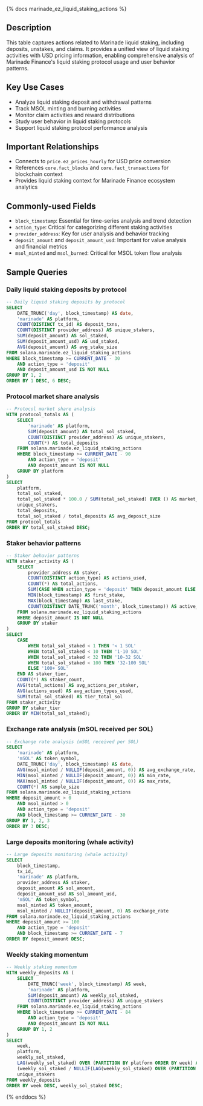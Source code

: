 {% docs marinade_ez_liquid_staking_actions %}

## Description
This table captures actions related to Marinade liquid staking, including deposits, unstakes, and claims. It provides a unified view of liquid staking activities with USD pricing information, enabling comprehensive analysis of Marinade Finance's liquid staking protocol usage and user behavior patterns.

## Key Use Cases
- Analyze liquid staking deposit and withdrawal patterns
- Track MSOL minting and burning activities
- Monitor claim activities and reward distributions
- Study user behavior in liquid staking protocols
- Support liquid staking protocol performance analysis

## Important Relationships
- Connects to `price.ez_prices_hourly` for USD price conversion
- References `core.fact_blocks` and `core.fact_transactions` for blockchain context
- Provides liquid staking context for Marinade Finance ecosystem analytics

## Commonly-used Fields
- `block_timestamp`: Essential for time-series analysis and trend detection
- `action_type`: Critical for categorizing different staking activities
- `provider_address`: Key for user analysis and behavior tracking
- `deposit_amount` and `deposit_amount_usd`: Important for value analysis and financial metrics
- `msol_minted` and `msol_burned`: Critical for MSOL token flow analysis

## Sample Queries

### Daily liquid staking deposits by protocol
```sql
-- Daily liquid staking deposits by protocol
SELECT 
    DATE_TRUNC('day', block_timestamp) AS date,
    'marinade' AS platform,
    COUNT(DISTINCT tx_id) AS deposit_txns,
    COUNT(DISTINCT provider_address) AS unique_stakers,
    SUM(deposit_amount) AS sol_staked,
    SUM(deposit_amount_usd) AS usd_staked,
    AVG(deposit_amount) AS avg_stake_size
FROM solana.marinade.ez_liquid_staking_actions
WHERE block_timestamp >= CURRENT_DATE - 30
    AND action_type = 'deposit'
    AND deposit_amount_usd IS NOT NULL
GROUP BY 1, 2
ORDER BY 1 DESC, 6 DESC;
```

### Protocol market share analysis
```sql
-- Protocol market share analysis
WITH protocol_totals AS (
    SELECT 
        'marinade' AS platform,
        SUM(deposit_amount) AS total_sol_staked,
        COUNT(DISTINCT provider_address) AS unique_stakers,
        COUNT(*) AS total_deposits
    FROM solana.marinade.ez_liquid_staking_actions
    WHERE block_timestamp >= CURRENT_DATE - 90
        AND action_type = 'deposit'
        AND deposit_amount IS NOT NULL
    GROUP BY platform
)
SELECT 
    platform,
    total_sol_staked,
    total_sol_staked * 100.0 / SUM(total_sol_staked) OVER () AS market_share_pct,
    unique_stakers,
    total_deposits,
    total_sol_staked / total_deposits AS avg_deposit_size
FROM protocol_totals
ORDER BY total_sol_staked DESC;
```

### Staker behavior patterns
```sql
-- Staker behavior patterns
WITH staker_activity AS (
    SELECT 
        provider_address AS staker,
        COUNT(DISTINCT action_type) AS actions_used,
        COUNT(*) AS total_actions,
        SUM(CASE WHEN action_type = 'deposit' THEN deposit_amount ELSE 0 END) AS total_sol_staked,
        MIN(block_timestamp) AS first_stake,
        MAX(block_timestamp) AS last_stake,
        COUNT(DISTINCT DATE_TRUNC('month', block_timestamp)) AS active_months
    FROM solana.marinade.ez_liquid_staking_actions
    WHERE deposit_amount IS NOT NULL
    GROUP BY staker
)
SELECT 
    CASE 
        WHEN total_sol_staked < 1 THEN '< 1 SOL'
        WHEN total_sol_staked < 10 THEN '1-10 SOL'
        WHEN total_sol_staked < 32 THEN '10-32 SOL'
        WHEN total_sol_staked < 100 THEN '32-100 SOL'
        ELSE '100+ SOL'
    END AS staker_tier,
    COUNT(*) AS staker_count,
    AVG(total_actions) AS avg_actions_per_staker,
    AVG(actions_used) AS avg_action_types_used,
    SUM(total_sol_staked) AS tier_total_sol
FROM staker_activity
GROUP BY staker_tier
ORDER BY MIN(total_sol_staked);
```

### Exchange rate analysis (mSOL received per SOL)
```sql
-- Exchange rate analysis (mSOL received per SOL)
SELECT 
    'marinade' AS platform,
    'mSOL' AS token_symbol,
    DATE_TRUNC('day', block_timestamp) AS date,
    AVG(msol_minted / NULLIF(deposit_amount, 0)) AS avg_exchange_rate,
    MIN(msol_minted / NULLIF(deposit_amount, 0)) AS min_rate,
    MAX(msol_minted / NULLIF(deposit_amount, 0)) AS max_rate,
    COUNT(*) AS sample_size
FROM solana.marinade.ez_liquid_staking_actions
WHERE deposit_amount > 0 
    AND msol_minted > 0
    AND action_type = 'deposit'
    AND block_timestamp >= CURRENT_DATE - 30
GROUP BY 1, 2, 3
ORDER BY 3 DESC;
```

### Large deposits monitoring (whale activity)
```sql
-- Large deposits monitoring (whale activity)
SELECT 
    block_timestamp,
    tx_id,
    'marinade' AS platform,
    provider_address AS staker,
    deposit_amount AS sol_amount,
    deposit_amount_usd AS sol_amount_usd,
    'mSOL' AS token_symbol,
    msol_minted AS token_amount,
    msol_minted / NULLIF(deposit_amount, 0) AS exchange_rate
FROM solana.marinade.ez_liquid_staking_actions
WHERE deposit_amount >= 100
    AND action_type = 'deposit'
    AND block_timestamp >= CURRENT_DATE - 7
ORDER BY deposit_amount DESC;
```

### Weekly staking momentum
```sql
-- Weekly staking momentum
WITH weekly_deposits AS (
    SELECT 
        DATE_TRUNC('week', block_timestamp) AS week,
        'marinade' AS platform,
        SUM(deposit_amount) AS weekly_sol_staked,
        COUNT(DISTINCT provider_address) AS unique_stakers
    FROM solana.marinade.ez_liquid_staking_actions
    WHERE block_timestamp >= CURRENT_DATE - 84
        AND action_type = 'deposit'
        AND deposit_amount IS NOT NULL
    GROUP BY 1, 2
)
SELECT 
    week,
    platform,
    weekly_sol_staked,
    LAG(weekly_sol_staked) OVER (PARTITION BY platform ORDER BY week) AS prev_week_sol,
    (weekly_sol_staked / NULLIF(LAG(weekly_sol_staked) OVER (PARTITION BY platform ORDER BY week), 0) - 1) * 100 AS week_over_week_pct,
    unique_stakers
FROM weekly_deposits
ORDER BY week DESC, weekly_sol_staked DESC;
```

{% enddocs %} 